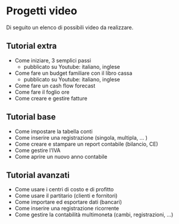 # Progetti video
Di seguito un elenco di possibili video da realizzare.

## Tutorial extra
* Come iniziare, 3 semplici passi
  * pubblicato su Youtube: italiano, inglese
* Come fare un budget familiare con il libro cassa
  * pubblicato su Youtube: italiano, inglese
* Come fare un cash flow forecast
* Come fare il foglio ore
* Come creare e gestire fatture

## Tutorial base
* Come impostare la tabella conti
* Come inserire una registrazione (singola, multipla, ... )
* Come creare e stampare un report contabile (bilancio, CE) 
* Come gestire l'IVA
* Come aprire un nuovo anno contabile

## Tutorial avanzati
* Come usare i centri di costo e di profitto
* Come usare il partitario (clienti e fornitori)
* Come importare ed esportare dati (bancari)
* Come inserire una registrazione ricorrente
* Come gestire la contabilità multimoneta (cambi, registrazioni, ...)
